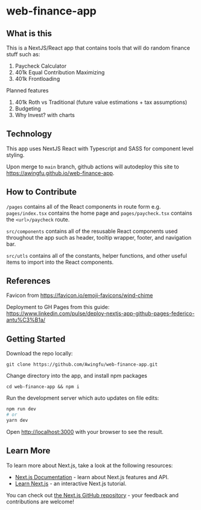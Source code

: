 # web-finance-app

## What is this

This is a NextJS/React app that contains tools that will do random finance stuff such as:

1. Paycheck Calculator
2. 401k Equal Contribution Maximizing
2. 401k Frontloading

Planned features

1. 401k Roth vs Traditional (future value estimations + tax assumptions)
2. Budgeting
3. Why Invest? with charts

## Technology

This app uses NextJS React with Typescript and SASS for component level styling.

Upon merge to `main` branch, github actions will autodeploy this site to <https://awingfu.github.io/web-finance-app>.

## How to Contribute

`/pages` contains all of the React components in route form e.g. `pages/index.tsx` contains the home page and `pages/paycheck.tsx` contains the `<url>/paycheck` route.

`src/components` contains all of the resusable React components used throughout the app such as header, tooltip wrapper, footer, and navigation bar.

`src/utls` contains all of the constants, helper functions, and other useful items to import into the React components.

## References

Favicon from https://favicon.io/emoji-favicons/wind-chime

Deployment to GH Pages from this guide: https://www.linkedin.com/pulse/deploy-nextjs-app-github-pages-federico-antu%C3%B1a/

## Getting Started

Download the repo locally:

```
git clone https://github.com/Awingfu/web-finance-app.git
```

Change directory into the app, and install npm packages

```
cd web-finance-app && npm i
```

Run the development server which auto updates on file edits:

```bash
npm run dev
# or
yarn dev
```

Open [http://localhost:3000](http://localhost:3000) with your browser to see the result.

## Learn More

To learn more about Next.js, take a look at the following resources:

- [Next.js Documentation](https://nextjs.org/docs) - learn about Next.js features and API.
- [Learn Next.js](https://nextjs.org/learn) - an interactive Next.js tutorial.

You can check out [the Next.js GitHub repository](https://github.com/vercel/next.js/) - your feedback and contributions are welcome!
